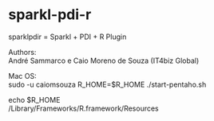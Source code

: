 # sparkl-pdi-r
sparklpdir = Sparkl + PDI + R Plugin

Authors:<br>
André Sammarco e Caio Moreno de Souza (IT4biz Global)<br>

Mac OS:<br>
sudo -u caiomsouza R_HOME=$R_HOME ./start-pentaho.sh<br>

echo $R_HOME <br>
/Library/Frameworks/R.framework/Resources <br>
